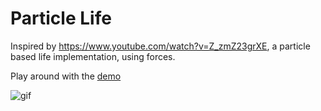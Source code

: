 # Particle Life

Inspired by https://www.youtube.com/watch?v=Z_zmZ23grXE, a particle based life implementation, using forces.

Play around with the [demo](https://martinstannard.github.io/particle_life)

![gif](assets/short.gif?raw=true)


